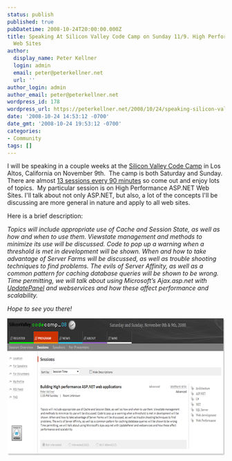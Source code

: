 ```yaml
---
status: publish
published: true
pubDatetime: 2008-10-24T20:00:00.000Z
title: Speaking At Silicon Valley Code Camp on Sunday 11/9. High Performance ASP.NET
  Web Sites
author:
  display_name: Peter Kellner
  login: admin
  email: peter@peterkellner.net
  url: ''
author_login: admin
author_email: peter@peterkellner.net
wordpress_id: 178
wordpress_url: https://peterkellner.net/2008/10/24/speaking-silicon-valley-code-camp-web-performance/
date: '2008-10-24 14:53:12 -0700'
date_gmt: '2008-10-24 19:53:12 -0700'
categories:
- Community
tags: []
---
```

<p>I will be speaking in a couple weeks at the <a href="http://www.siliconvalley-codecamp.com/">Silicon Valley Code Camp</a> in Los Altos, California on November 9th.&#160; The camp is both Saturday and Sunday.&#160; There are almost <a href="http://www.siliconvalley-codecamp.com/SessionsOverview.aspx">13 sessions every 90 minutes</a> so come out and enjoy lots of topics.&#160; My particular session is on High Performance ASP.NET Web Sites. I'll talk about not only ASP.NET, but also, a lot of the concepts I'll be discussing are more general in nature and apply to all web sites.</p>
<p> <!--more-->
<p>Here is a brief description:</p>
<p><em>Topics will include appropriate use of Cache and Session State, as well as how and when to use them. Viewstate management and methods to minimize its use will be discussed. Code to pop up a warning when a threshold is met in development will be shown. When and how to take advantage of Server Farms will be discussed, as well as trouble shooting techniques to find problems. The evils of Server Affinity, as well as a common pattern for caching database queries will be shown to be wrong. Time permitting, we will talk about using Microsoft’s Ajax.asp.net with <a href="http://www.asp.net/ajax/documentation/live/overview/UpdatePanelOverview.aspx">UpdatePanel</a> and webservices and how these affect performance and scalability.</em></p>
<p><em>Hope to see you there!</em></p>
<p><em></em></p>
<p><a href="http://www.siliconvalley-codecamp.com/Sessions.aspx?ForceSortBySessionTime=true&amp;id=2"><img style="border-right-width: 0px; border-top-width: 0px; border-bottom-width: 0px; border-left-width: 0px" border="0" alt="image" src="/wp/wp-content/uploads/2008/10/image4.png" width="662" height="318" /></a></p>
